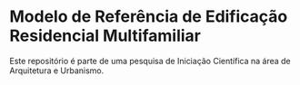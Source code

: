 # Modelo de Referência de Edificação Residencial Multifamiliar

Este repositório é parte de uma pesquisa de Iniciação Científica na área de Arquitetura e Urbanismo.
